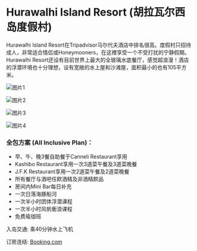 # Hurawalhi Island Resort (胡拉瓦尔西岛度假村)

Hurawalhi Island Resort在Tripadvisor马尔代夫酒店中排名很高。度假村只招待成人，非常适合情侣或Honeymooners，在这裡享受一个不受打扰的宁静假期。Hurawalhi Resort还设有目前世界上最大的全玻璃水底餐厅，感觉超浪漫！酒店的浮潜环境也十分理想，设有宽敞的水上屋和沙滩屋，面积最小的也有105平方米。

![图片1](https://www.daydaytravel.hk/wp-content/uploads/2019/06/hurawalhi-island-resort.jpg)

![图片2](https://www.daydaytravel.hk/wp-content/uploads/2023/09/hurawalhi-island-resort-underwater-restaurant.jpg)

![图片3](https://www.daydaytravel.hk/wp-content/uploads/2019/06/hurawalhi-island-resort-water-villa-1.jpg)

![图片4](https://www.daydaytravel.hk/wp-content/uploads/2019/06/hurawalhi-island-resort-water-villa-sundeck.jpg)

### 全包方案 (All Inclusive Plan)：

- 早、午、晚3餐自助餐于Canneli Restaurant享用
- Kashibo Restaurant享用一次3道菜午餐及3道菜晚餐
- J.F.K Restaurant享用一次2道菜午餐及2道菜晚餐
- 所有餐厅与酒吧任飮酒精及非酒精飮品
- 房间内Mini Bar每日补充
- 一次日落海豚船河
- 一次半小时团体浮潜课程
- 一次半小时风帆衝浪课程
- 免费瑜珈班

入岛交通: 乘40分钟水上飞机

订房连结: [Booking.com](https://www.daydaytravel.hk/out/booking-com-hurawalhi-island-resort)
